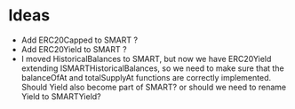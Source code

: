 # Ideas

- Add ERC20Capped to SMART ?
- Add ERC20Yield to SMART ?
- I moved HistoricalBalances to SMART, but now we have ERC20Yield extending ISMARTHistoricalBalances, so we need to make sure that the balanceOfAt and totalSupplyAt functions are correctly implemented. Should Yield also become part of SMART? or should we need to rename Yield to SMARTYield?
